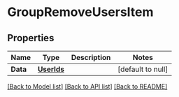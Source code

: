 # GroupRemoveUsersItem

## Properties
Name | Type | Description | Notes
------------ | ------------- | ------------- | -------------
**Data** | [**UserIds**](UserIds.md) |  | [default to null]

[[Back to Model list]](../README.md#documentation-for-models) [[Back to API list]](../README.md#documentation-for-api-endpoints) [[Back to README]](../README.md)


